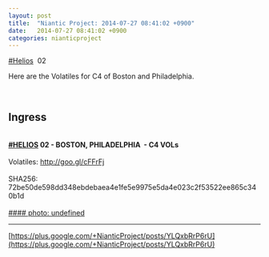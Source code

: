 ```yaml
---
layout: post
title:  "Niantic Project: 2014-07-27 08:41:02 +0900"
date:   2014-07-27 08:41:02 +0900
categories: nianticproject
---
```

[#Helios](https://plus.google.com/s/%23Helios "")  02

Here are the Volatiles for C4 of Boston and Philadelphia.<div class="shared"><br /><h2>Ingress</h2><br /><b><a rel="nofollow" class="ot-hashtag" href="https://plus.google.com/s/%23HELIOS">#HELIOS</a></b><b> 02 - BOSTON, PHILADELPHIA  - C4 VOLs</b><br /><br />Volatiles: <a href="http://goo.gl/cFFrFj" class="ot-anchor">http://goo.gl/cFFrFj</a><br /><br />SHA256: 72be50de598dd348ebdebaea4e1fe5e9975e5da4e023c2f53522ee865c340b1d<br /><br /></div>
[#### photo: undefined](https://lh3.googleusercontent.com/-k_gcqOIViQw/U9Q7Q0YfO8I/AAAAAAAA85Q/H-xosKVyas0/phillybikesquad.jpg "")
- - -
[https://plus.google.com/+NianticProject/posts/YLQxbRrP6rU](https://plus.google.com/+NianticProject/posts/YLQxbRrP6rU)
